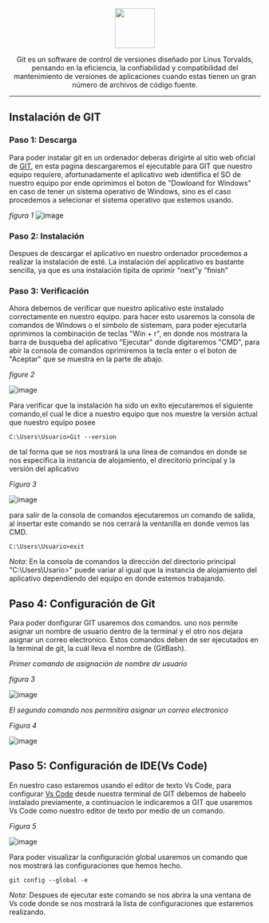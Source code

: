 <div align="center">
<img src="https://github.com/Brayan-Hc11/devicon/blob/master/icons/git/git-original-wordmark.svg" height="80"/>

Git es un software de control de versiones diseñado por Linus Torvalds, pensando en la eficiencia, la confiabilidad y compatibilidad del mantenimiento de versiones de aplicaciones cuando estas tienen un gran número de archivos de código fuente.
</div>

***
## Instalación de GIT

### Paso 1: Descarga
Para poder instalar git en un ordenador deberas dirigirte al sitio web oficial de [GIT](https://git-scm.com), en esta pagina descargaremos el ejecutable para GIT que nuestro equipo requiere, afortunadamente el aplicativo web identifica el SO de nuestro equipo por ende oprimimos el boton de "Dowloand for Windows" en caso de tener un sistema operativo de Windows, sino es el caso procedemos a selecionar el sistema operativo que estemos usando.

_figura 1_
![image](https://github.com/Brayan-Hc11/GIT/assets/118775234/398fd2cd-75ee-469a-8136-2fa7d7f82a12)

### Paso 2: Instalación
Despues de descargar el aplicativo en nuestro ordenador procedemos a realizar la instalación de esté. La instalación del applicativo es bastante sencilla, ya que es una instalación tipita de oprimir "next"y "finish"

### Paso 3: Verificación
Ahora debemos de verificar que nuestro aplicativo este instalado correctamente en nuestro equipo. para hacer esto usaremos la consola de comandos de Windows o el simbolo de sistemam, para poder ejecutarla oprimimos la combinación de teclas "Win + r", en donde nos mostrara la barra de busqueba del aplicativo "Ejecutar" donde digitaremos "CMD", para abir la consola de comandos oprimiremos la tecla enter o el boton de "Aceptar" que se muestra en la parte de abajo.  

_figure 2_

![image](https://github.com/Brayan-Hc11/GIT/assets/118775234/cb60e16d-f5f8-4c37-9950-d9e647ef7c59)

Para verificar que la instalación ha sido un exito ejecutaremos el siguiente comando,el cual le dice a nuestro equipo que nos muestre la versión actual que nuestro equipo posee
~~~
C:\Users\Usuario>Git --version
~~~

de tal forma que se nos mostrará la una línea de comandos en donde se nos especifica la instancia de alojamiento, el direcitorio principal y la versión del aplicativo

_Figura 3_

![image](https://github.com/Brayan-Hc11/GIT/assets/118775234/76e85202-b608-4e23-b62c-b8c0038a30e3)

para salir de la consola de comandos ejecutaremos un comando de salida, al insertar este comando se nos cerrará la ventanilla en donde vemos las CMD.
~~~
C:\Users\Usuario>exit
~~~

_Nota:_ En la consola de comandos la dirección del directorio principal "C:\Users\Usario>" puede variar al igual que la instancia de alojamiento del aplicativo dependiendo del equipo en donde estemos trabajando.

## Paso 4: Configuración de Git
Para poder donfigurar GIT usaremos dos comandos. uno nos permite asignar un nombre de usuario dentro de la terminal y el otro nos dejara asignar un correo electronico. Estos comandos deben de ser ejecutados en la terminal de git, la cuál lleva el nombre de (GitBash).

_Primer comando de asignación de nombre de usuario_

_figura 3_

![image](https://github.com/Brayan-Hc11/GIT/assets/118775234/55941c93-87a6-460c-9ab9-765ce7f1dfea)

_El segundo comando nos permnitira asignar un correo electronico_

_Figura 4_

![image](https://github.com/Brayan-Hc11/GIT/assets/118775234/739a55e4-7b20-438c-9032-4c1eb777a334)

## Paso 5: Configuración de  IDE(Vs Code)
En nuestro caso estaremos usando el editor de texto Vs Code, para configurar [Vs Code](https://code.visualstudio.com) desde nuestra terminal de GIT debemos de habeelo instalado previamente, a continuacion le indicaremos a GIT que usaremos Vs Code como nuestro editor de texto por medio de un comando.

_Figura 5_

![image](https://github.com/Brayan-Hc11/GIT/assets/118775234/75d6102e-9710-4a0f-b3f6-e3317bc939f8)

Para poder visualizar la configuración global usaremos un comando que nos mostrará las configuraciones que hemos hecho.

~~~
git config --global -e
~~~
_Nota:_ Despues de ejecutar este comando se nos abrira la una ventana de Vs code donde se nos mostrará la lista de configuraciones que estaremos realizando.










































































